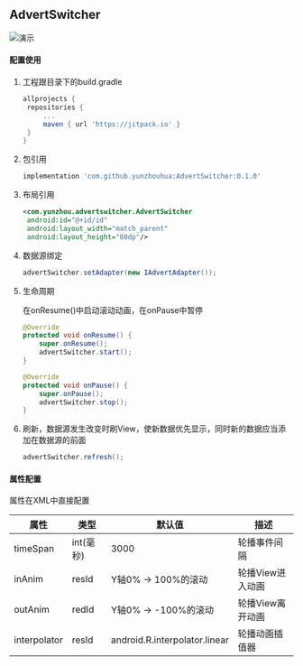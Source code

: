 ## **AdvertSwitcher**

![演示](https://github.com/yunzhouhua/AdvertSwitcher/blob/master/doc/imgs/%E5%B9%BF%E5%91%8A%E6%BB%9A%E5%8A%A8.gif)

#### 配置使用

1. 工程跟目录下的build.gradle

   ```groovy
   allprojects {
   	repositories {
   		...
   		maven { url 'https://jitpack.io' }
   	}
   }
   ```

2. 包引用

   ```groovy
   implementation 'com.github.yunzhouhua:AdvertSwitcher:0.1.0'
   ```

3. 布局引用

   ```xml
   <com.yunzhou.advertswitcher.AdvertSwitcher
   	android:id="@+id/id"
   	android:layout_width="match_parent"
   	android:layout_height="80dp"/>
   ```

4. 数据源绑定

   ```java
   advertSwitcher.setAdapter(new IAdvertAdapter());
   ```

5. 生命周期

   在onResume()中启动滚动动画，在onPause中暂停

   ```java
   @Override
   protected void onResume() {
       super.onResume();
       advertSwitcher.start();
   }

   @Override
   protected void onPause() {
       super.onPause();
       advertSwitcher.stop();
   }
   ```

6. 刷新，数据源发生改变时刷View，使新数据优先显示，同时新的数据应当添加在数据源的前面

   ```java
   advertSwitcher.refresh();
   ```



#### 属性配置

属性在XML中直接配置

| 属性           | 类型      | 默认值                           | 描述         |
| ------------ | ------- | ----------------------------- | ---------- |
| timeSpan     | int(毫秒) | 3000                          | 轮播事件间隔     |
| inAnim       | resId   | Y轴0% -> 100%的滚动               | 轮播View进入动画 |
| outAnim      | redId   | Y轴0% -> -100%的滚动              | 轮播View离开动画 |
| interpolator | resId   | android.R.interpolator.linear | 轮播动画插值器    |

